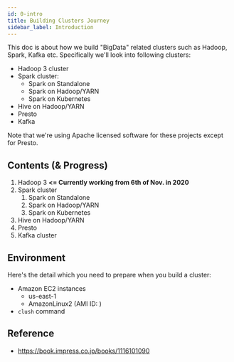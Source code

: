 ```yaml
---
id: 0-intro
title: Building Clusters Journey
sidebar_label: Introduction
---
```



This doc is about how we build "BigData" related clusters such as Hadoop, Spark, Kafka etc. Specifically we'll look into following clusters:
* Hadoop 3 cluster
* Spark cluster:
    * Spark on Standalone
    * Spark on Hadoop/YARN
    * Spark on Kubernetes
* Hive on Hadoop/YARN
* Presto
* Kafka

Note that we're using Apache licensed software for these projects except for Presto.

## Contents (& Progress)
1. Hadoop 3 **<= Currently working from 6th of Nov. in 2020**
2. Spark cluster
    1. Spark on Standalone
    2. Spark on Hadoop/YARN
    3. Spark on Kubernetes
3. Hive on Hadoop/YARN
4. Presto
5. Kafka cluster


## Environment
Here's the detail which you need to prepare when you build a cluster:
* Amazon EC2 instances
    * us-east-1
    * AmazonLinux2 (AMI ID: )
* `clush` command

## Reference
* https://book.impress.co.jp/books/1116101090